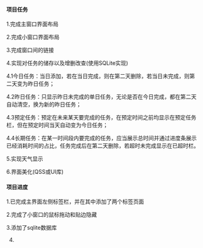 #### 项目任务

1.完成主窗口界面布局

2.完成小窗口界面布局

3.完成窗口间的链接

4.实现对任务的储存以及增删改查(使用SQLite实现)

4.1今日任务：当日添加，若在当日完成，则在第二天删除，若当日未完成，则第二天变为昨日任务；

4.2昨日任务：只显示昨日未完成的单日任务，无论是否在今日完成，都在第二天自动清空，换为新的昨日任务；

4.3预定任务：预定在未来某天要完成的任务，在预定时间之前均显示在预定任务栏，但在预定时间当天自动变为今日任务；

4.4长期任务：在某一时间段内要完成的任务，应当展示总时间并通过进度条展示已经消耗时间的占比，任务完成后在第二天删除，若超时未完成显示在已超时栏。

5.实现天气显示

6.界面美化(QSS或UI库)

#### 项目进度

1.已完成主界面左侧标签栏，并在其中添加了两个标签页面

2.完成了小窗口的鼠标拖动和贴边隐藏

3.添加了sqlite数据库

4.